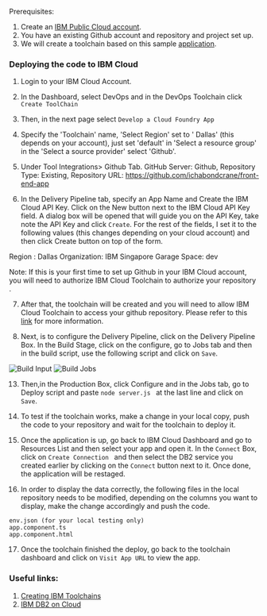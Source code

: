 Prerequisites:

1. Create an [IBM Public Cloud account](https://cloud.ibm.com/registration).
2. You have an existing Github account and repository and project set up.
3. We will create a toolchain based on this sample [application](https://github.com/elizabethlumban/front-end-app).


### Deploying the code to IBM Cloud

1. Login to your IBM Cloud Account.
2. In the Dashboard, select DevOps and in the DevOps Toolchain click  ``` Create ToolChain```
3. Then, in the next page select ``` Develop a Cloud Foundry App ```
4. Specify the 'Toolchain' name, 'Select Region' set to  ' Dallas' (this depends on your account), just set 'default' in 'Select a resource group' in the 'Select a source provider' select 'Github'.
5. Under Tool Integrations> Github Tab.  GitHub Server: Github, Repository Type: Existing, Repository URL: https://github.com/ichabondcrane/front-end-app

6. In the Delivery Pipeline tab, specify an App Name and Create the IBM Cloud API Key. Click on the New button next to the
IBM Cloud API Key field. A dialog box will be opened that will guide you on the API Key, take note the API Key and click
``` Create ```.  For the rest of the fields, I set it to the following values (this changes depending on your cloud account)
and then click Create button on top of the form.

Region : Dallas
Organization: IBM Singapore Garage
Space: dev

Note: If this is your first time to set up Github in your IBM Cloud account, you will need to authorize IBM Cloud Toolchain to authorize your repository .

7. After that, the toolchain will be created and you will need to allow IBM Cloud Toolchain to access your github repository. Please refer to this  [link](https://console.bluemix.net/docs/services/ContinuousDelivery/ts_index.html#ts_cd) for more information.

8. Next, is to configure the Delivery Pipeline, click on the Delivery Pipeline Box. In the Build Stage, click on the configure, go to Jobs tab and then in the build script, use the following script and click on ``` Save ```. 

![Build Input](https://raw.github.com/elizabethlumban/checklist/master/03%20-%20Dev_Ops/buildinput.png?raw=true "Build Input")
![Build Jobs](https://raw.github.com/elizabethlumban/checklist/master/03%20-%20Dev_Ops/buildjobs.png?raw=true "Build Jobs")


13. Then,in the Production Box, click Configure and in the Jobs tab, go to Deploy script and paste  ```node server.js ``` at the last line and click on ` Save `.

14. To test if the toolchain works, make a change in your local copy, push the code to your repository and wait for the toolchain to deploy it.

15. Once the application is up, go back to IBM Cloud Dashboard and go to Resources List and then select your app and open it. In the ``` Connect ``` Box, click on ```Create Connection ``` and then select the DB2 service you created earlier by clicking on the ``` Connect ``` button next to it. Once done, the application will be restaged.

16. In order to display the data correctly, the following files in the local repository needs to be modified, depending on the columns you want to display, make the change accordingly and push the code.

``` text
env.json (for your local testing only)
app.component.ts
app.component.html
```

17. Once the toolchain finished the deploy, go back to the toolchain dashboard and click on ``` Visit App URL ``` to view the app.


###  Useful links:
1. [Creating IBM Toolchains](https://cloud.ibm.com/docs/services/ContinuousDelivery?topic=ContinuousDelivery-toolchains_getting_started#toolchains_getting_started)
2. [IBM DB2 on Cloud](https://www.ibm.com/sg-en/cloud/db2-on-cloud)
